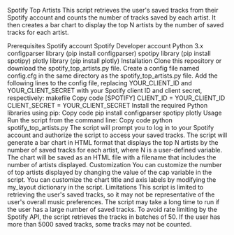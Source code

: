 Spotify Top Artists
This script retrieves the user's saved tracks from their Spotify account and counts the number of tracks saved by each artist. It then creates a bar chart to display the top N artists by the number of saved tracks for each artist.

Prerequisites
Spotify account
Spotify Developer account
Python 3.x
configparser library (pip install configparser)
spotipy library (pip install spotipy)
plotly library (pip install plotly)
Installation
Clone this repository or download the spotify_top_artists.py file.
Create a config file named config.cfg in the same directory as the spotify_top_artists.py file. Add the following lines to the config file, replacing YOUR_CLIENT_ID and YOUR_CLIENT_SECRET with your Spotify client ID and client secret, respectively:
makefile
Copy code
[SPOTIFY]
CLIENT_ID = YOUR_CLIENT_ID
CLIENT_SECRET = YOUR_CLIENT_SECRET
Install the required Python libraries using pip:
Copy code
pip install configparser spotipy plotly
Usage
Run the script from the command line:
Copy code
python spotify_top_artists.py
The script will prompt you to log in to your Spotify account and authorize the script to access your saved tracks.
The script will generate a bar chart in HTML format that displays the top N artists by the number of saved tracks for each artist, where N is a user-defined variable. The chart will be saved as an HTML file with a filename that includes the number of artists displayed.
Customization
You can customize the number of top artists displayed by changing the value of the cap variable in the script.
You can customize the chart title and axis labels by modifying the my_layout dictionary in the script.
Limitations
This script is limited to retrieving the user's saved tracks, so it may not be representative of the user's overall music preferences.
The script may take a long time to run if the user has a large number of saved tracks. To avoid rate limiting by the Spotify API, the script retrieves the tracks in batches of 50. If the user has more than 5000 saved tracks, some tracks may not be counted.